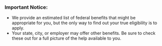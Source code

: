 ---
---

<div
  class="usa-summary-box bg-transparent border-transparent"
  role="region"
  aria-labelledby="summary-box-key-information-disclaimer"
>
  <div class="usa-summary-box__body">
    <h3 class="usa-summary-box__heading" id="summary-box-key-information-disclaimer">
      Important Notice:
    </h3>
    <div class="usa-summary-box__text">
      <ul class="usa-list">
        <li style="max-width: unset;">
          We provide an estimated list of federal benefits that might be appropriate for you, but the only way to find out your true eligibility is to apply.
        </li>
        <li style="max-width: unset;">
            Your state, city, or employer may offer other benefits. Be sure to check these out for a full picture of the help available to you.
        </li>
      </ul>
    </div>
  </div>
</div>
